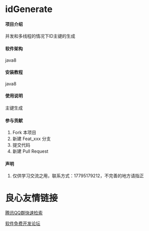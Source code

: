 # idGenerate

#### 项目介绍
并发和多线程的情况下ID主键的生成

#### 软件架构
java8


#### 安装教程

java8

#### 使用说明

主键生成

#### 参与贡献

1. Fork 本项目
2. 新建 Feat_xxx 分支
3. 提交代码
4. 新建 Pull Request


#### 声明
1. 仅供学习交流之用，联系方式：17795179212，不完善的地方请指正



 # 良心友情链接

[腾讯QQ群快速检索](http://u.720life.cn/s/8cf73f7c)

[软件免费开发论坛](http://u.720life.cn/s/bbb01dc0)